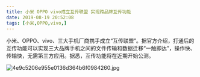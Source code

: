 ```yaml
---
title: 小米 OPPO vivo成立互传联盟 实现跨品牌互传功能
date: 2019-08-19 20:52:08
tags: [小米,OPPO,vivo,]
---
```

小米、OPPO、vivo、三大手机厂商携手成立“互传联盟”。据官方介绍，打通后的互传功能可以实现三大品牌手机之间的文件传输和数据迁移“一触即达”，操作快、传输快，无需第三方应用。据悉，互传功能将在近期开始公测。

![4e9c5206e955e0136d364b6f0984260.jpg](https://i.loli.net/2019/08/19/WLZi9v3quQmBRTG.jpg)